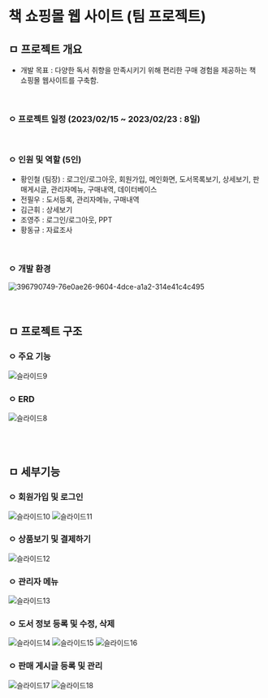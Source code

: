 # 책 쇼핑몰 웹 사이트 (팀 프로젝트)
## ㅁ 프로젝트 개요
- 개발 목표 : 다양한 독서 취향을 만족시키기 위해 편리한 구매 경험을 제공하는 책 쇼핑몰 웹사이트를 구축함.
<br>

### ㅇ 프로젝트 일정 (2023/02/15 ~ 2023/02/23 : 8일)
<br>

### ㅇ 인원 및 역할 (5인)
- 황인철 (팀장) : 로그인/로그아웃, 회원가입, 메인화면, 도서목록보기, 상세보기, 판매게시글, 관리자메뉴, 구매내역, 데이터베이스
- 전필우 : 도서등록, 관리자메뉴, 구매내역
- 김근휘 : 상세보기
- 조영주 : 로그인/로그아웃, PPT
- 황동규 : 자료조사
<br>

### ㅇ 개발 환경
![396790749-76e0ae26-9604-4dce-a1a2-314e41c4c495](https://github.com/user-attachments/assets/a4c566b5-09d1-40fb-b3bc-fbd4889f862c)
<br><br><br>

## ㅁ 프로젝트 구조
### ㅇ 주요 기능
![슬라이드9](https://github.com/user-attachments/assets/9a6f082b-529c-4533-b230-6b92f753e380)
<br>

### ㅇ ERD
![슬라이드8](https://github.com/user-attachments/assets/d090aceb-d711-4e31-8350-55dc41b9ce6c)
<br><br><br><br>

## ㅁ 세부기능
### ㅇ 회원가입 및 로그인
![슬라이드10](https://github.com/user-attachments/assets/ea7b045c-e3d4-45cd-9ceb-f801f0f7ecf6)
![슬라이드11](https://github.com/user-attachments/assets/866120c0-cb43-4fdf-9086-14e16059499a)
<br>

### ㅇ 상품보기 및 결제하기
![슬라이드12](https://github.com/user-attachments/assets/6cda96b4-96ea-495e-98c9-69226af2af0f)
<br>

### ㅇ 관리자 메뉴
![슬라이드13](https://github.com/user-attachments/assets/744db94b-ee04-4119-9958-23485cc95f4d)
<br>

### ㅇ 도서 정보 등록 및 수정, 삭제
![슬라이드14](https://github.com/user-attachments/assets/5ddbb1fd-8998-4d03-8b69-46fbb3a5ac30)
![슬라이드15](https://github.com/user-attachments/assets/f93ceb34-d97d-4e34-94b2-de501ff4a15f)
![슬라이드16](https://github.com/user-attachments/assets/00bce605-96cf-4012-9d19-c0d76aef8748)
<br>

### ㅇ 판매 게시글 등록 및 관리
![슬라이드17](https://github.com/user-attachments/assets/1ca1e708-0af0-4341-b7a0-d9284b9d7bb8)
![슬라이드18](https://github.com/user-attachments/assets/8758d02b-3844-4df7-8c02-199ef3f598dc)
<br>

